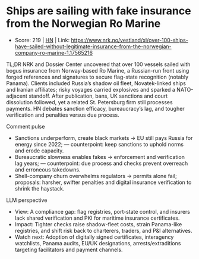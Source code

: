# Ships are sailing with fake insurance from the Norwegian Ro Marine

- Score: 219 | [HN](https://news.ycombinator.com/item?id=45221996) | Link: https://www.nrk.no/vestland/xl/over-100-ships-have-sailed-without-legitimate-insurance-from-the-norwegian-company-ro-marine-1.17565216

TL;DR
NRK and Dossier Center uncovered that over 100 vessels sailed with bogus insurance from Norway-based Ro Marine, a Russian-run front using forged references and signatures to secure flag-state recognition (notably Panama). Clients included Russia’s shadow oil fleet, Novatek-linked ships and Iranian affiliates; risky voyages carried explosives and sparked a NATO-adjacent standoff. After publication, bans, UK sanctions and court dissolution followed, yet a related St. Petersburg firm still processes payments. HN debates sanction efficacy, bureaucracy’s lag, and tougher verification and penalties versus due process.

Comment pulse
- Sanctions underperform, create black markets → EU still pays Russia for energy since 2022; — counterpoint: keep sanctions to uphold norms and erode capacity.
- Bureaucratic slowness enables fakes → enforcement and verification lag years; — counterpoint: due process and checks prevent overreach and erroneous takedowns.
- Shell-company churn overwhelms regulators → permits alone fail; proposals: harsher, swifter penalties and digital insurance verification to shrink the haystack.

LLM perspective
- View: A compliance gap: flag registries, port-state control, and insurers lack shared verification and PKI for maritime insurance certificates.
- Impact: Tighter checks raise shadow-fleet costs, strain Panama-like registries, and shift risk back to charterers, traders, and P&I alternatives.
- Watch next: Adoption of digitally signed certificates, interagency watchlists, Panama audits, EU/UK designations, arrests/extraditions targeting facilitators and payment channels.
